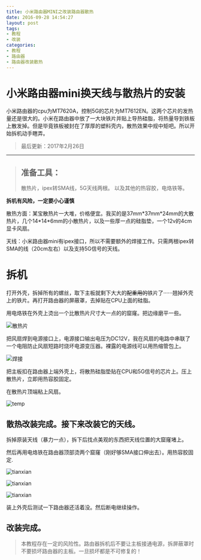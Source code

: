 ```yaml
---
title: 小米路由器MINI之改装路由器散热
date: 2016-09-28 14:54:27
layout: post
tags:
- 教程
- 改装
categories:
- 教程
- 路由器
- 路由器改装散热
---
```

# 小米路由器mini换天线与散热片的安装

小米路由器的cpu为MT7620A，控制5G的芯片为MT7612EN。这两个芯片的发热量还是很大的。小米在路由器中放了一大块铁片并贴上导热硅脂，将热量导到铁板上散发掉。但是毕竟铁板被封在了厚厚的塑料壳内，散热效果中规中矩吧。所以开始拆机动手瞎弄。
<!--more-->

>最后更新：2017年2月26日

---

> ## 准备工具：
> 散热片，ipex转SMA线，5G天线两根。
> 以及其他的热容胶，电烙铁等。

**拆机有风险，一定要小心谨慎**

散热方面：某宝散热片一大堆，价格便宜。我买的是37mm\*37mm\*24mm的大散热片，几个14\*14\*6mm的小散热片，以及一些厚一点的硅脂垫，一个12v的4cm显卡风扇。

天线：小米路由器mini有ipex接口，所以不需要额外的焊接工作。只需两根ipex转SMA的线（20cm左右）以及支持5G信号的天线。

# 拆机

打开外壳，拆掉所有的螺丝，取下主板就剩下大大的~~配重用的~~铁片了······翘掉外壳上的铁片。再打开路由器的屏蔽罩，去掉贴在CPU上面的硅脂。

用电烙铁在外壳上烫出一个比散热片尺寸大一点的的窟窿。把边缘磨平一些。

![散热片](https://blog.starry-s.xyz/images/xiaomi-mini-fan/temp1.jpg)

把风扇焊到电源接口上，电源接口输出电压为DC12V，我在风扇的电路中串联了一个电阻防止风扇短路时烧坏电源变压器。裸露的电源线可以用热缩管包上。

![焊接](https://blog.starry-s.xyz/images/xiaomi-mini-fan/temp2.jpg)

把主板扣在路由器上端外壳上，将散热硅脂垫贴在CPU和5G信号的芯片上。压上散热片，立即用热容胶固定。

在散热片顶端粘上风扇。

![temp](https://blog.starry-s.xyz/images/xiaomi-mini-fan/temp4.jpg)

## 散热改装完成。接下来改装它的天线。

拆掉原装天线（暴力一点），拆下后找点美观的东西把天线位置的大窟窿堵上。

然后再用电烙铁在路由器顶部烫两个窟窿（刚好够SMA接口伸出去）。用热容胶固定.

![tianxian](https://blog.starry-s.xyz/images/xiaomi-mini-fan/tianxian2.jpg)

![tianxian](https://blog.starry-s.xyz/images/xiaomi-mini-fan/tianxian3.jpg)

![tianxian](https://blog.starry-s.xyz/images/xiaomi-mini-fan/tianxian1.jpg)

装上外壳后测试一下路由器还活着没。然后断电继续操作。

## 改装完成。
> 本教程存在一定的风险性。路由器拆机后不要让主板接通电源，拆屏蔽罩时不要损坏路由器的主板。一旦损坏都是不可修复的！
